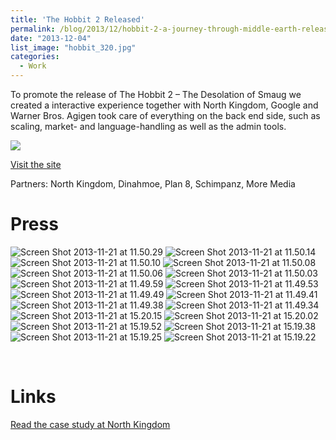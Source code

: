 ```yaml
---
title: 'The Hobbit 2 Released'
permalink: /blog/2013/12/hobbit-2-a-journey-through-middle-earth-released/
date: "2013-12-04"
list_image: "hobbit_320.jpg"
categories:
  - Work
---
```


To promote the release of The Hobbit 2 &#8211; The Desolation of Smaug we created a interactive experience together with North Kingdom, Google and Warner Bros. Agigen took care of everything on the back end side, such as scaling, market- and language-handling as well as the admin tools.

<!--more-->

<img src="/img/blog/posts/2014/01/hobbit.jpg" >

[Visit the site][1]

Partners: North Kingdom, Dinahmoe, Plan 8, Schimpanz, More Media


# Press

<img alt="Screen Shot 2013-11-21 at 11.50.29" src="/img/blog/posts/2013/12/Screen-Shot-2013-11-21-at-11.50.29-.png" />
<img alt="Screen Shot 2013-11-21 at 11.50.14" src="/img/blog/posts/2013/12/Screen-Shot-2013-11-21-at-11.50.14-.png" />
<img alt="Screen Shot 2013-11-21 at 11.50.10" src="/img/blog/posts/2013/12/Screen-Shot-2013-11-21-at-11.50.10-.png" />
<img alt="Screen Shot 2013-11-21 at 11.50.08" src="/img/blog/posts/2013/12/Screen-Shot-2013-11-21-at-11.50.08-.png" />
<img alt="Screen Shot 2013-11-21 at 11.50.06" src="/img/blog/posts/2013/12/Screen-Shot-2013-11-21-at-11.50.06-.png" />
<img alt="Screen Shot 2013-11-21 at 11.50.03" src="/img/blog/posts/2013/12/Screen-Shot-2013-11-21-at-11.50.03-.png" />
<img alt="Screen Shot 2013-11-21 at 11.49.59" src="/img/blog/posts/2013/12/Screen-Shot-2013-11-21-at-11.49.59-.png" />
<img alt="Screen Shot 2013-11-21 at 11.49.53" src="/img/blog/posts/2013/12/Screen-Shot-2013-11-21-at-11.49.53-.png" />
<img alt="Screen Shot 2013-11-21 at 11.49.49" src="/img/blog/posts/2013/12/Screen-Shot-2013-11-21-at-11.49.49-.png" />
<img alt="Screen Shot 2013-11-21 at 11.49.41" src="/img/blog/posts/2013/12/Screen-Shot-2013-11-21-at-11.49.41-.png" />
<img alt="Screen Shot 2013-11-21 at 11.49.38" src="/img/blog/posts/2013/12/Screen-Shot-2013-11-21-at-11.49.38-.png" />
<img alt="Screen Shot 2013-11-21 at 11.49.34" src="/img/blog/posts/2013/12/Screen-Shot-2013-11-21-at-11.49.34-.png" />
<img alt="Screen Shot 2013-11-21 at 15.20.15" src="/img/blog/posts/2013/12/Screen-Shot-2013-11-21-at-15.20.15-.png" />
<img alt="Screen Shot 2013-11-21 at 15.20.02" src="/img/blog/posts/2013/12/Screen-Shot-2013-11-21-at-15.20.02-.png" />
<img alt="Screen Shot 2013-11-21 at 15.19.52" src="/img/blog/posts/2013/12/Screen-Shot-2013-11-21-at-15.19.52-.png" />
<img alt="Screen Shot 2013-11-21 at 15.19.38" src="/img/blog/posts/2013/12/Screen-Shot-2013-11-21-at-15.19.38-.png" />
<img alt="Screen Shot 2013-11-21 at 15.19.25" src="/img/blog/posts/2013/12/Screen-Shot-2013-11-21-at-15.19.25-.png" />
<img alt="Screen Shot 2013-11-21 at 15.19.22" src="/img/blog/posts/2013/12/Screen-Shot-2013-11-21-at-15.19.22-.png" />

&nbsp;

# Links

[Read the case study at North Kingdom][2]

 [1]: http://middle-earth.thehobbit.com/
 [2]: http://www.northkingdom.com/cases/hobbit/
